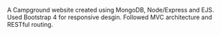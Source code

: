 A Campground website created using MongoDB, Node/Express and EJS. Used Bootstrap 4 for responsive desgin. Followed MVC architecture and RESTful routing. 

